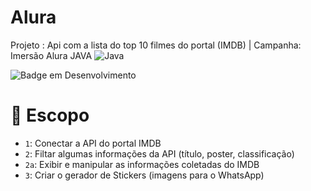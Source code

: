 # Alura	

Projeto : Api com a lista do top 10 filmes do portal (IMDB) | Campanha: Imersão Alura JAVA 
![Java](https://img.shields.io/badge/java-%23ED8B00.svg?style=for-the-badge&logo=java&logoColor=white)



![Badge em Desenvolvimento](http://img.shields.io/static/v1?label=STATUS&message=EM%20DESENVOLVIMENTO&color=GREEN&style=for-the-badge)


# :hammer: Escopo

- `1`: Conectar a API do portal IMDB
- `2`: Filtar algumas informações da API (título, poster, classificação)
- `2a`:  Exibir e manipular as informações coletadas do IMDB
- `3`: Criar o gerador de Stickers (imagens para o WhatsApp)

